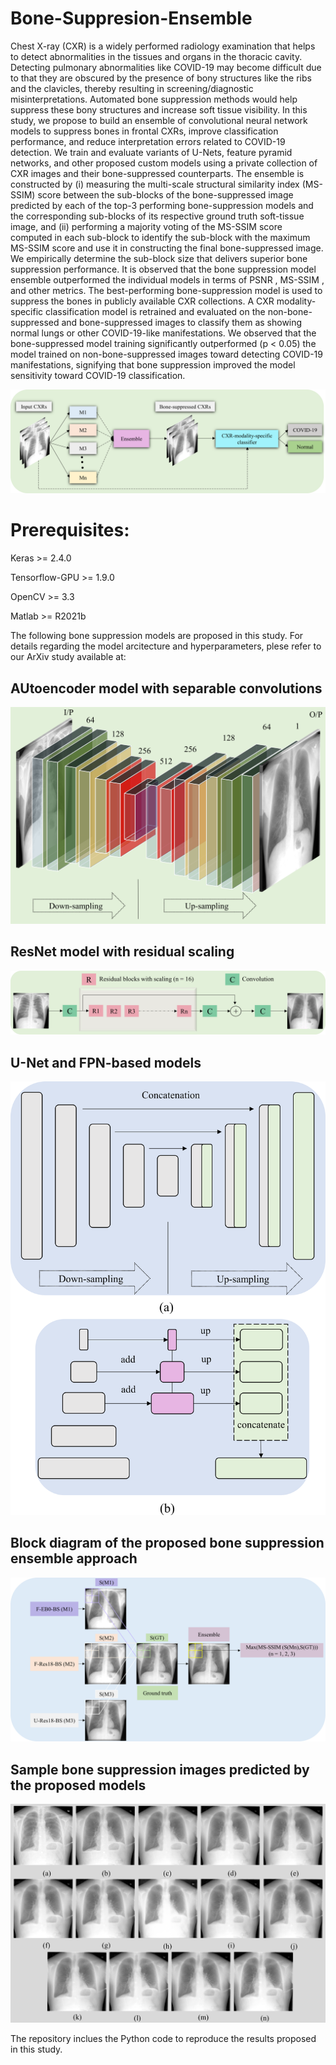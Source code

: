 # Bone-Suppresion-Ensemble
Chest X-ray (CXR) is a widely performed radiology examination that helps to detect abnormalities in the tissues and organs in the thoracic cavity. Detecting pulmonary abnormalities like COVID-19 may become difficult due to that they are obscured by the presence of bony structures like the ribs and the clavicles, thereby resulting in screening/diagnostic misinterpretations. Automated bone suppression methods would help suppress these bony structures and increase soft tissue visibility. In this study, we propose to build an ensemble of convolutional neural network models to suppress bones in frontal CXRs, improve classification performance, and reduce interpretation errors related to COVID-19 detection. We train and evaluate variants of U-Nets, feature pyramid networks, and other proposed custom models using a private collection of CXR images and their bone-suppressed counterparts. The ensemble is constructed by (i) measuring the multi-scale structural similarity index (MS-SSIM) score between the sub-blocks of the bone-suppressed image predicted by each of the top-3 performing bone-suppression models and the corresponding sub-blocks of its respective ground truth soft-tissue image, and (ii) performing a majority voting of the MS-SSIM score computed in each sub-block to identify the sub-block with the maximum MS-SSIM score and use it in constructing the final bone-suppressed image. We empirically determine the sub-block size that delivers superior bone suppression performance. It is observed that the bone suppression model ensemble outperformed the individual models in terms of PSNR , MS-SSIM , and other metrics. The best-performing bone-suppression model is used to suppress the bones in publicly available CXR collections. A CXR modality-specific classification model is retrained and evaluated on the non-bone-suppressed and bone-suppressed images to classify them as showing normal lungs or other COVID-19-like manifestations. We observed that the bone-suppressed model training significantly outperformed (p < 0.05) the model trained on non-bone-suppressed images toward detecting COVID-19 manifestations, signifying that bone suppression improved the model sensitivity toward COVID-19 classification. 

![alt text](Fig_1_graphical_abstract_tif.png)

# Prerequisites:
Keras >= 2.4.0

Tensorflow-GPU >= 1.9.0

OpenCV >= 3.3

Matlab >= R2021b

The following bone suppression models are proposed in this study. For details regarding the model arcitecture and hyperparameters, plese refer to our ArXiv study available at:

## AUtoencoder model with separable convolutions

![alt text](Fig_2_AE_BS_tif.png)

## ResNet model with residual scaling
![alt text](Fig_3_ResNet_BS_tif.png)

## U-Net and FPN-based models
![alt text](Fig_4_UNET-FPN-BS_tif.png)


## Block diagram of the proposed bone suppression ensemble approach
![alt text](Fig_5_BS_ensemble_tif.png)

## Sample bone suppression images predicted by the proposed models
![alt text](Fig_6_BS_images_tif.png)

The repository inclues the Python code to reproduce the results proposed in this study. 


